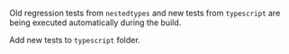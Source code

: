 Old regression tests from `nestedtypes` and new tests from `typescript` are being executed automatically during the build.

Add new tests to `typescript` folder.